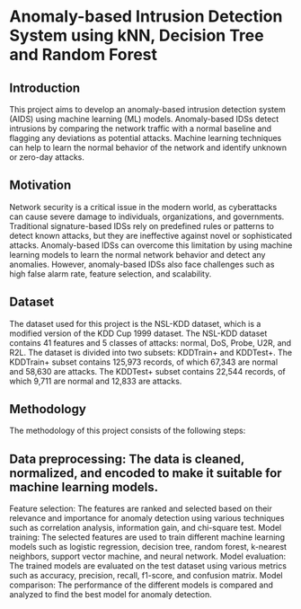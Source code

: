 # Anomaly-based Intrusion Detection System using kNN, Decision Tree and Random Forest

## Introduction
This project aims to develop an anomaly-based intrusion detection system (AIDS) using machine learning (ML) models. Anomaly-based IDSs detect intrusions by comparing the network traffic with a normal baseline and flagging any deviations as potential attacks. Machine learning techniques can help to learn the normal behavior of the network and identify unknown or zero-day attacks.

## Motivation
Network security is a critical issue in the modern world, as cyberattacks can cause severe damage to individuals, organizations, and governments. Traditional signature-based IDSs rely on predefined rules or patterns to detect known attacks, but they are ineffective against novel or sophisticated attacks. Anomaly-based IDSs can overcome this limitation by using machine learning models to learn the normal network behavior and detect any anomalies. However, anomaly-based IDSs also face challenges such as high false alarm rate, feature selection, and scalability.

## Dataset
The dataset used for this project is the NSL-KDD dataset, which is a modified version of the KDD Cup 1999 dataset. The NSL-KDD dataset contains 41 features and 5 classes of attacks: normal, DoS, Probe, U2R, and R2L. The dataset is divided into two subsets: KDDTrain+ and KDDTest+. The KDDTrain+ subset contains 125,973 records, of which 67,343 are normal and 58,630 are attacks. The KDDTest+ subset contains 22,544 records, of which 9,711 are normal and 12,833 are attacks.

## Methodology
The methodology of this project consists of the following steps:

## Data preprocessing: The data is cleaned, normalized, and encoded to make it suitable for machine learning models.
Feature selection: The features are ranked and selected based on their relevance and importance for anomaly detection using various techniques such as correlation analysis, information gain, and chi-square test.
Model training: The selected features are used to train different machine learning models such as logistic regression, decision tree, random forest, k-nearest neighbors, support vector machine, and neural network.
Model evaluation: The trained models are evaluated on the test dataset using various metrics such as accuracy, precision, recall, f1-score, and confusion matrix.
Model comparison: The performance of the different models is compared and analyzed to find the best model for anomaly detection.
